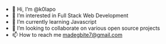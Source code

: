 - 👋 Hi, I’m @k0lapo
- 👀 I’m interested in Full Stack Web Development
- 🌱 I’m currently learning Javascript
- 💞️ I’m looking to collaborate on various open source projects
- 📫 How to reach me madegbite7@gmail.com

<!---
k0lapo/k0lapo is a ✨ special ✨ repository because its `README.md` (this file) appears on your GitHub profile.
You can click the Preview link to take a look at your changes.
--->
